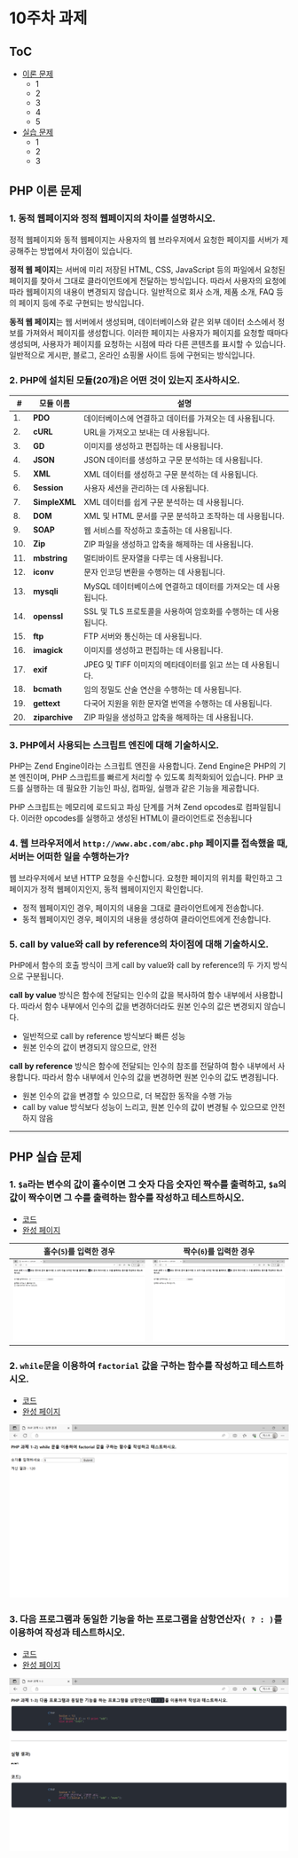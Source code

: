# 10주차 과제
## ToC
* [이론 문제](#php-이론-문제)
    * 1
    * 2
    * 3
    * 4
    * 5
* [실습 문제](#php-실습-문제)
    * 1
    * 2
    * 3


## PHP 이론 문제

### 1. 동적 웹페이지와 정적 웹페이지의 차이를 설명하시오.  

정적 웹페이지와 동적 웹페이지는 사용자의 웹 브라우저에서 요청한 페이지를 서버가 제공해주는 방법에서 차이점이 있습니다.

**정적 웹 페이지**는 서버에 미리 저장된 HTML, CSS, JavaScript 등의 파일에서 요청된 페이지를 찾아서 그대로 클라이언트에게 전달하는 방식입니다. 따라서 사용자의 요청에 따라 웹페이지의 내용이 변경되지 않습니다. 
일반적으로 회사 소개, 제품 소개, FAQ 등의 페이지 등에 주로 구현되는 방식입니다.

**동적 웹 페이지**는 웹 서버에서 생성되며, 데이터베이스와 같은 외부 데이터 소스에서 정보를 가져와서 페이지를 생성합니다. 이러한 페이지는 사용자가 페이지를 요청할 때마다 생성되며, 사용자가 페이지를 요청하는 시점에 따라 다른 콘텐츠를 표시할 수 있습니다.
일반적으로 게시판, 블로그, 온라인 쇼핑몰 사이트 등에 구현되는 방식입니다.


### 2. PHP에 설치된 모듈(20개)은 어떤 것이 있는지 조사하시오.  

| #   | 모듈 이름 | 설명 |
| --- | --------- | ---- |
| 1. | **PDO** | 데이터베이스에 연결하고 데이터를 가져오는 데 사용됩니다. |
| 2. | **cURL** | URL을 가져오고 보내는 데 사용됩니다. |
| 3. | **GD** | 이미지를 생성하고 편집하는 데 사용됩니다. |
| 4. | **JSON** | JSON 데이터를 생성하고 구문 분석하는 데 사용됩니다. |
| 5. | **XML** | XML 데이터를 생성하고 구문 분석하는 데 사용됩니다. |
| 6. | **Session** | 사용자 세션을 관리하는 데 사용됩니다. |
| 7. | **SimpleXML** | XML 데이터를 쉽게 구문 분석하는 데 사용됩니다. |
| 8. | **DOM** | XML 및 HTML 문서를 구문 분석하고 조작하는 데 사용됩니다. |
| 9. | **SOAP** | 웹 서비스를 작성하고 호출하는 데 사용됩니다. |
| 10. |**Zip** | ZIP 파일을 생성하고 압축을 해제하는 데 사용됩니다. |
| 11. | **mbstring** | 멀티바이트 문자열을 다루는 데 사용됩니다. |
| 12. | **iconv** | 문자 인코딩 변환을 수행하는 데 사용됩니다. |
| 13. | **mysqli** | MySQL 데이터베이스에 연결하고 데이터를 가져오는 데 사용됩니다. |
| 14. | **openssl** | SSL 및 TLS 프로토콜을 사용하여 암호화를 수행하는 데 사용됩니다. |
| 15. | **ftp** | FTP 서버와 통신하는 데 사용됩니다. |
| 16. | **imagick** | 이미지를 생성하고 편집하는 데 사용됩니다. |
| 17. | **exif** | JPEG 및 TIFF 이미지의 메타데이터를 읽고 쓰는 데 사용됩니다. |
| 18. | **bcmath** | 임의 정밀도 산술 연산을 수행하는 데 사용됩니다. |
| 19. | **gettext** | 다국어 지원을 위한 문자열 번역을 수행하는 데 사용됩니다. |
| 20. | **ziparchive** | ZIP 파일을 생성하고 압축을 해제하는 데 사용됩니다. |


### 3. PHP에서 사용되는 스크립트 엔진에 대해 기술하시오.  

PHP는 Zend Engine이라는 스크립트 엔진을 사용합니다. 
Zend Engine은 PHP의 기본 엔진이며, PHP 스크립트를 빠르게 처리할 수 있도록 최적화되어 있습니다.
PHP 코드를 실행하는 데 필요한 기능인 파싱, 컴파일, 실행과 같은 기능을 제공합니다.

PHP 스크립트는 메모리에 로드되고 파싱 단계를 거쳐 Zend opcodes로 컴파일됩니다. 이러한 opcodes를 실행하고 생성된 HTML이 클라이언트로 전송됩니다


### 4. 웹 브라우저에서 `http://www.abc.com/abc.php` 페이지를 접속했을 때, 서버는 어떠한 일을 수행하는가?  

웹 브라우저에서 보낸 HTTP 요청을 수신합니다.
요청한 페이지의 위치를 확인하고 그 페이지가 정적 웹페이지인지, 동적 웹페이지인지 확인합니다.
* 정적 웹페이지인 경우, 페이지의 내용을 그대로 클라이언트에게 전송합니다.
* 동적 웹페이지인 경우, 페이지의 내용을 생성하여 클라이언트에게 전송합니다.


### 5. call by value와 call by reference의 차이점에 대해 기술하시오.  

PHP에서 함수의 호출 방식이 크게 call by value와 call by reference의 두 가지 방식으로 구분됩니다.

**call by value** 방식은 함수에 전달되는 인수의 값을 복사하여 함수 내부에서 사용합니다. 따라서 함수 내부에서 인수의 값을 변경하더라도 원본 인수의 값은 변경되지 않습니다.
* 일반적으로 call by reference 방식보다 빠른 성능
* 원본 인수의 값이 변경되지 않으므로, 안전

**call by reference** 방식은 함수에 전달되는 인수의 참조를 전달하여 함수 내부에서 사용합니다. 따라서 함수 내부에서 인수의 값을 변경하면 원본 인수의 값도 변경됩니다.
* 원본 인수의 값을 변경할 수 있으므로, 더 복잡한 동작을 수행 가능
* call by value 방식보다 성능이 느리고, 원본 인수의 값이 변경될 수 있으므로 안전하지 않음


---

## PHP 실습 문제
### 1. `$a`라는 변수의 값이 홀수이면 그 숫자 다음 숫자인 짝수를 출력하고, `$a`의 값이 짝수이면 그 수를 출력하는 함수를 작성하고 테스트하시오.  
* [코드](./hw1-1/hw1-1.php)
* [완성 페이지](https://web23php.seoftbh.repl.co/hw1/hw1-1/hw1-1.php)

| 홀수(`5`)를 입력한 경우 | 짝수(`6`)를 입력한 경우 |
|-----------------------|-----------------------|
| ![1번_1 Screenshot](./md/1-1_1.png) | ![1번_2 Screenshot](./md/1-1_2.png) |


### 2. `while`문을 이용하여 `factorial` 값을 구하는 함수를 작성하고 테스트하시오.  
* [코드](./hw1-2/hw1-2.php)
* [완성 페이지](https://web23php.seoftbh.repl.co/hw1/hw1-2/hw1-2.php)

![2번 Screenshot](./md/1-2.png)

### 3. 다음 프로그램과 동일한 기능을 하는 프로그램을 삼항연산자`( ? : )`를 이용하여 작성과 테스트하시오.  
* [코드](./hw1-3/hw1-3.php)
* [완성 페이지](https://web23php.seoftbh.repl.co/hw1/hw1-3/hw1-3.php)

![3번 Screenshot](./md/1-3.png)
